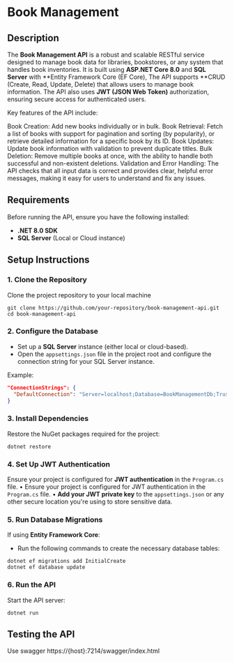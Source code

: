 # Book Management

## Description
The **Book Management API** is a robust and scalable RESTful service designed to manage book data for libraries, bookstores, or any system that handles book inventories. It is built using **ASP.NET Core 8.0** and **SQL Server** with **Entity Framework Core (EF Core), The API supports **CRUD (Create, Read, Update, Delete) that allows users to manage book information. The API also  uses **JWT (JSON Web Token)** authorization, ensuring secure access for authenticated users.

Key features of the API include:

Book Creation: Add new books individually or in bulk.
Book Retrieval: Fetch a list of books with support for pagination and sorting (by popularity), or retrieve detailed information for a specific book by its ID.
Book Updates: Update book information with validation to prevent duplicate titles.
Bulk Deletion: Remove multiple books at once, with the ability to handle both successful and non-existent deletions.
Validation and Error Handling: The API checks that all input data is correct and provides clear, helpful error messages, making it easy for users to understand and fix any issues.

## Requirements
Before running the API, ensure you have the following installed:
* **.NET 8.0 SDK**
* **SQL Server** (Local or Cloud instance)

## Setup Instructions

### 1. Clone the Repository
Clone the project repository to your local machine
```
git clone https://github.com/your-repository/book-management-api.git
cd book-management-api
```

### 2. Configure the Database
* Set up a **SQL Server** instance (either local or cloud-based).
* Open the `appsettings.json` file in the project root and configure the connection string for your SQL Server instance.

Example:
```json
"ConnectionStrings": {
  "DefaultConnection": "Server=localhost;Database=BookManagementDb;Trusted_Connection=True;"
}
```

### 3. Install Dependencies
Restore the NuGet packages required for the project:
```
dotnet restore
```

### 4. Set Up JWT Authentication
Ensure your project is configured for **JWT authentication** in the `Program.cs` file.
• Ensure your project is configured for JWT authentication in the `Program.cs` file.
• **Add your JWT private key** to the `appsettings.json` or any other secure location you're using to store sensitive data.


### 5. Run Database Migrations
If using **Entity Framework Core**:
* Run the following commands to create the necessary database tables:
```
dotnet ef migrations add InitialCreate
dotnet ef database update
```

### 6. Run the API
Start the API server:
```
dotnet run
```

## Testing the API
Use swagger https://{host}:7214/swagger/index.html
